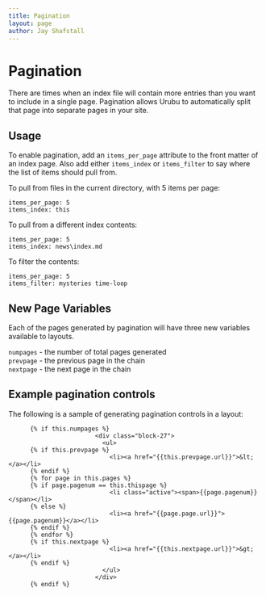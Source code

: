 ```yaml
---
title: Pagination 
layout: page 
author: Jay Shafstall
---
```


# Pagination

There are times when an index file will contain more entries than you want to include in a single page.  Pagination allows Urubu to automatically split that page into separate pages in your site.

## Usage

To enable pagination, add an `items_per_page` attribute to the front matter of an index page.  Also add either `items_index` or `items_filter` to say where the list of items should pull from.  

To pull from files in the current directory, with 5 items per page:

```
items_per_page: 5
items_index: this
```

To pull from a different index contents:

```
items_per_page: 5
items_index: news\index.md
```

To filter the contents:

```
items_per_page: 5
items_filter: mysteries time-loop
```

## New Page Variables

Each of the pages generated by pagination will have three new variables available to layouts.

`numpages` - the number of total pages generated  
`prevpage` - the previous page in the chain  
`nextpage` - the next page in the chain  

## Example pagination controls

The following is a sample of generating pagination controls in a layout:

```
      {% if this.numpages %}
			            <div class="block-27">
			              <ul>
      {% if this.prevpage %}
			                <li><a href="{{this.prevpage.url}}">&lt;</a></li>
      {% endif %}
      {% for page in this.pages %}
      {% if page.pagenum == this.thispage %}
			                <li class="active"><span>{{page.pagenum}}</span></li>
      {% else %}
			                <li><a href="{{page.page.url}}">{{page.pagenum}}</a></li>
      {% endif %}
      {% endfor %}
      {% if this.nextpage %}
			                <li><a href="{{this.nextpage.url}}">&gt;</a></li>
      {% endif %}
			              </ul>
			            </div>
      {% endif %}
```
